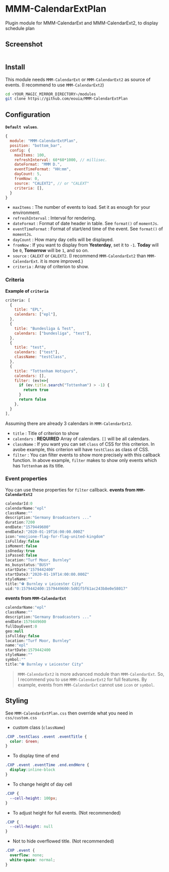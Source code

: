 # MMM-CalendarExtPlan
Plugin module for MMM-CalendarExt and MMM-CalendarExt2, to display schedule plan


## Screenshot
![]()

## Install
This module needs `MMM-CalendarExt` or `MMM-CalendarExt2` as source of events. (I recommend to use `MMM-CalendarExt2`)

```sh
cd <YOUR_MAGIC_MIRROR_DIRECTORY>/modules
git clone https://github.com/eouia/MMM-CalendarExtPlan
```

## Configuration
**`Default values`**.
```js
{
  module: "MMM-CalendarExtPlan",
  position: "bottom_bar",
  config: {
    maxItems: 100,
    refreshInterval: 60*60*1000, // millisec.
    dateFormat: "MMM D.",
    eventTimeFormat: "HH:mm",
    dayCount: 5,
    fromNow: 0,
    source: "CALEXT2", // or "CALEXT"
    criteria: [],
  }
}
```

- `maxItems` : The number of events to load. Set it as enough for your environment.
- `refreshInterval` : Interval for rendering.
- `dateFormat` : Format of date header in table. See `format()` of `momentJs`.
- `eventTimeFormat` : Format of start/end time of the event. See `format()` of `momentJs`.
- `dayCount` : How many day cells will be displayed.
- `fromNow` : If you want to display from **Yesterday**, set it to `-1`. **Today** will be `0`, **Tomorrow** will be `1`, and so on.
- `source` : `CALEXT` or `CALEXT2`. (I recommend `MMM-CalendarExt2` than `MMM-CalendarExt`. it is more improved.)
- `criteria` : Array of criterion to show.

### Criteria
**Example of `criteria`**
```js
criteria: [
  {
    title: "EPL",
    calendars: ["epl"],
  },
  {
    title: "Bundesliga & Test",
    calendars: ["bundesliga", "test"],
  },
  {
    title: "test",
    calendars: ["test"],
    className: "testClass",
  },
  {
    title: "Tottenham Hotspurs",
    calendars: [],
    filter: (ev)=>{
      if (ev.title.search("Tottenham") > -1) {
        return true
      }
      return false
    },
  }
],
```
Assuming there are already 3 calendars in `MMM-CalendarExt2`.

- `title` : Title of criterion to show
- `calendars` : **REQUIRED** Array of calendars. `[]` will be all calendars.
- `className` : If you want you can set `class` of CSS for this criterion. In avobe example, this criterion will have `testClass` as class of CSS.
- `filter` : You can filter events to show more precisely with this callback function. In above example, `filter` makes to show only events which has `Tottenham` as its title.

### Event properties
You can use these properties for `filter` callback.
**events from `MMM-CalendarExt2`**
```js
calendarId:0
calendarName:"epl"
className:""
description:"Germany Broadcasters ..."
duration:7200
endDate:"1579449600"
endDateJ:"2020-01-19T16:00:00.000Z"
icon:"emojione-flag-for-flag-united-kingdom"
isFullday:false
isMoment:false
isOneday:true
isPassed:false
location:"Turf Moor, Burnley"
ms_busystatus:"BUSY"
startDate:"1579442400"
startDateJ:"2020-01-19T14:00:00.000Z"
styleName:""
title:"⚽️ Burnley v Leicester City"
uid:"0:1579442400:1579449600:5d01f5f61ac243b8e0e58017"
```

**events from `MMM-CalendarExt`**
```js
calendarName:"epl"
className:""
description:"Germany Broadcasters ..."
endDate:1579449600
fullDayEvent:0
geo:null
isFullday:false
location:"Turf Moor, Burnley"
name:"epl"
startDate:1579442400
styleName:""
symbol:""
title:"⚽️ Burnley v Leicester City"
```
> `MMM-CalendarExt2` is more advanced module than `MMM-CalendarExt`. So, I recommend you to use `MMM-CalendarExt2` for full features.
> By example, events from `MMM-CalendarExt` cannot use `icon` or `symbol`.


## Styling
See `MMM-CalendarExtPlan.css` then override what you need in `css/custom.css`
- custom class (`className`)
```css
.CXP .testClass .event .eventTitle {
  color: Green;
}
```

- To display time of end
```css
.CXP .event .eventTime .end.endHere {
  display:inline-block
}
```

- To change height of day cell
```css
.CXP {
  --cell-height: 100px;
}
```

- To adjust height for full events. (Not recommended)
```css
.CXP {
  --cell-height: null
}
```

- Not to hide overflowed title. (Not recommended)
```css
.CXP .event {
  overflow: none;
  white-space: normal;
}
```
